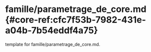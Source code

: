 # famille/parametrage_de_core.md  {#core-ref:cfc7f53b-7982-431e-a04b-7b54eddf4a75}
 
<span class="fixme template"> template for famille/parametrage_de_core.md.</span>
